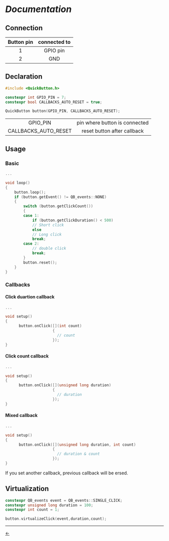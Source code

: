 # _Documentation_

## Connection

| Button pin | connected to |
| :--------: | :----------: |
|     1      |   GPIO pin   |
|     2      |     GND      |

## Declaration

```c++
#include <QuickButton.h>

constexpr int GPIO_PIN = 7;
constexpr bool CALLBACKS_AUTO_RESET = true;

QuickButton button(GPIO_PIN, CALLBACKS_AUTO_RESET);
```

|                      |                               |
| :------------------: | :---------------------------: |
|       GPIO_PIN       | pin where button is connected |
| CALLBACKS_AUTO_RESET |  reset button after callback  |

## Usage

### Basic

```c++
...

void loop()
{
    button.loop();
    if (button.getEvent() != QB_events::NONE)
    {
        switch (button.getClickCount())
        {
        case 1:
            if (button.getClickDuration() < 500)
            // Short click
            else
            // Long click
            break;
        case 2:
            // double click
            break;
        }
        button.reset();
    }
}
```

### Callbacks

#### Click duartion callback

```c++
...

void setup()
{
      button.onClick([](int count)
                     {
                       // count
                     });
}
```

#### Click count callback

```c++
...

void setup()
{
      button.onClick([](unsigned long duration)
                     {
                       // duration
                     });
}
```

#### Mixed callback

```c++
...

void setup()
{
      button.onClick([](unsigned long duration, int count)
                     {
                       // duration & count
                     });
}
```

If you set another callback, previous callback will be ersed.

## Virtualization

```c++
constexpr QB_events event = QB_events::SINGLE_CLICK;
constexpr unsigned long duration = 100;
constexpr int count = 1;

button.virtualizeClick(event,duration,count);
```

---

[<-](../README.md)
